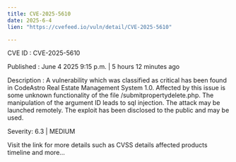 ```yaml
---
title: CVE-2025-5610
date: 2025-6-4
lien: "https://cvefeed.io/vuln/detail/CVE-2025-5610"

---
```


CVE ID : CVE-2025-5610

Published :  June 4
2025
9:15 p.m. | 5 hours
12 minutes ago

Description : A vulnerability
which was classified as critical
has been found in CodeAstro Real Estate Management System 1.0. Affected by this issue is some unknown functionality of the file /submitpropertydelete.php. The manipulation of the argument ID leads to sql injection. The attack may be launched remotely. The exploit has been disclosed to the public and may be used.

Severity: 6.3 | MEDIUM

Visit the link for more details
such as CVSS details
affected products
timeline
and more...
